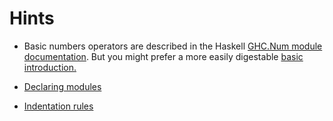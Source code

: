 # Hints

- Basic numbers operators are described in the Haskell [GHC.Num module documentation](https://hackage.haskell.org/package/base-4.16.0.0/docs/GHC-Num.html). But you might prefer a more easily digestable [basic introduction.](https://www.tutorialspoint.com/haskell/haskell_basic_operators.htm)

- [Declaring modules](https://learnyouahaskell.github.io/modules#making-our-own-modules)
- [Indentation rules](https://en.wikibooks.org/wiki/Haskell/Indentation)